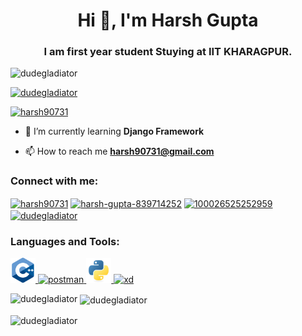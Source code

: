 <h1 align="center">Hi 👋, I'm Harsh Gupta</h1>
<h3 align="center">I am first year student Stuying at IIT KHARAGPUR.</h3>

<p align="left"> <img src="https://komarev.com/ghpvc/?username=dudegladiator&label=Profile%20views&color=0e75b6&style=flat" alt="dudegladiator" /> </p>

<p align="left"> <a href="https://github.com/ryo-ma/github-profile-trophy"><img src="https://github-profile-trophy.vercel.app/?username=dudegladiator" alt="dudegladiator" /></a> </p>

<p align="left"> <a href="https://twitter.com/harsh90731" target="blank"><img src="https://img.shields.io/twitter/follow/harsh90731?logo=twitter&style=for-the-badge" alt="harsh90731" /></a> </p>

- 🌱 I’m currently learning **Django Framework**

- 📫 How to reach me **harsh90731@gmail.com**

<h3 align="left">Connect with me:</h3>
<p align="left">
<a href="https://twitter.com/harsh90731" target="blank"><img align="center" src="https://raw.githubusercontent.com/rahuldkjain/github-profile-readme-generator/master/src/images/icons/Social/twitter.svg" alt="harsh90731" height="30" width="40" /></a>
<a href="https://linkedin.com/in/harsh-gupta-839714252" target="blank"><img align="center" src="https://raw.githubusercontent.com/rahuldkjain/github-profile-readme-generator/master/src/images/icons/Social/linked-in-alt.svg" alt="harsh-gupta-839714252" height="30" width="40" /></a>
<a href="https://fb.com/100026525252959" target="blank"><img align="center" src="https://raw.githubusercontent.com/rahuldkjain/github-profile-readme-generator/master/src/images/icons/Social/facebook.svg" alt="100026525252959" height="30" width="40" /></a>
<a href="https://codeforces.com/profile/dudegladiator" target="blank"><img align="center" src="https://raw.githubusercontent.com/rahuldkjain/github-profile-readme-generator/master/src/images/icons/Social/codeforces.svg" alt="dudegladiator" height="30" width="40" /></a>
</p>

<h3 align="left">Languages and Tools:</h3>
<p align="left"> <a href="https://www.w3schools.com/cpp/" target="_blank" rel="noreferrer"> <img src="https://raw.githubusercontent.com/devicons/devicon/master/icons/cplusplus/cplusplus-original.svg" alt="cplusplus" width="40" height="40"/> </a> <a href="https://postman.com" target="_blank" rel="noreferrer"> <img src="https://www.vectorlogo.zone/logos/getpostman/getpostman-icon.svg" alt="postman" width="40" height="40"/> </a> <a href="https://www.python.org" target="_blank" rel="noreferrer"> <img src="https://raw.githubusercontent.com/devicons/devicon/master/icons/python/python-original.svg" alt="python" width="40" height="40"/> </a> <a href="https://www.adobe.com/products/xd.html" target="_blank" rel="noreferrer"> <img src="https://cdn.worldvectorlogo.com/logos/adobe-xd.svg" alt="xd" width="40" height="40"/> </a> </p>

<p><img align="left" src="https://github-readme-stats.vercel.app/api/top-langs?username=dudegladiator&show_icons=true&locale=en&layout=compact" alt="dudegladiator" /></p>

<p>&nbsp;<img align="center" src="https://github-readme-stats.vercel.app/api?username=dudegladiator&show_icons=true&locale=en" alt="dudegladiator" /></p>

<p><img align="center" src="https://github-readme-streak-stats.herokuapp.com/?user=dudegladiator&" alt="dudegladiator" /></p>
